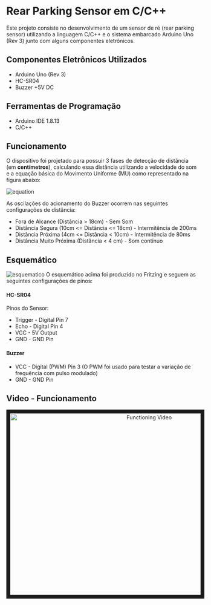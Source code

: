 # Rear Parking Sensor em C/C++ 
Este projeto consiste no desenvolvimento de um sensor de ré (rear parking sensor) utilizando a linguagem C/C++ e o sistema embarcado Arduino Uno (Rev 3) junto com alguns componentes eletrônicos.

## Componentes Eletrônicos Utilizados
 - Arduino Uno (Rev 3)
 - HC-SR04
 - Buzzer +5V DC

## Ferramentas de Programação
- Arduino IDE 1.8.13
- C/C++

## Funcionamento
O dispositivo foi projetado para possuir 3 fases de detecção de distância (em **centímetros**), calculando essa distância utilizando a velocidade do som e a equação básica do Movimento Uniforme (MU) como representado na figura abaixo:

![equation](https://snipboard.io/3cFjbu.jpg?style=centerme "Equacionamento da onda sonora e captação do sensor")

As oscilações do acionamento do Buzzer ocorrem nas seguintes configurações de distância:
- Fora de Alcance (Distância > 18cm) - Sem Som
- Distância Segura (10cm <= Distância <= 18cm) - Intermitência de 200ms
- Distância Próxima (4cm <= Distância < 10cm) - Intermitência de 80ms
- Distância Muito Próxima (Distância < 4 cm) - Som contínuo 

## Esquemático

![esquematico](https://i.imgur.com/Z1EXsgG.png "Esquemático de Implementação do Circuito")
O esquemático acima foi produzido no Fritzing e seguem as seguintes configurações de pinos:

#### HC-SR04
Pinos do Sensor:
- Trigger - Digital Pin 7
- Echo - Digital Pin 4
- VCC - 5V Output
- GND - GND Pin
#### Buzzer
- VCC - Digital (PWM) Pin 3 (O PWM foi usado para testar a variação de frequência com pulso modulado)
- GND - GND Pin

## Video - Funcionamento

<div align="center">
	<a  href="https://youtu.be/bdTQDP5m7C0" target="_blank"><img src="https://yt-embed.herokuapp.com/embed?v=bdTQDP5m7C0" 
alt="Functioning Video" width="720" height="480" border="10" /></a>
</div>
